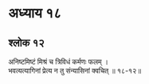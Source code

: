 # अध्याय १८

## श्लोक १२

अनिष्टमिष्टं मिश्रं च त्रिविधं कर्मणः फलम् ।<br>भवत्यत्यागिनां प्रेत्य न तु संन्यासिनां क्वचित् ॥ १८-१२॥<br><br>

